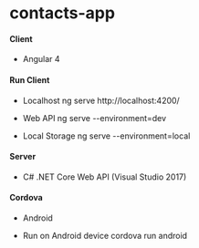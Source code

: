 # contacts-app


#### Client 
- Angular 4

#### Run Client

* Localhost
ng serve
http://localhost:4200/

* Web API
ng serve --environment=dev

* Local Storage
ng serve --environment=local

#### Server 
- C# .NET Core Web API (Visual Studio 2017)

#### Cordova 
- Android

* Run on Android device
cordova run android

